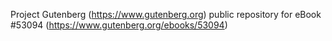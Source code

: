 Project Gutenberg (https://www.gutenberg.org) public repository for
eBook #53094 (https://www.gutenberg.org/ebooks/53094)
